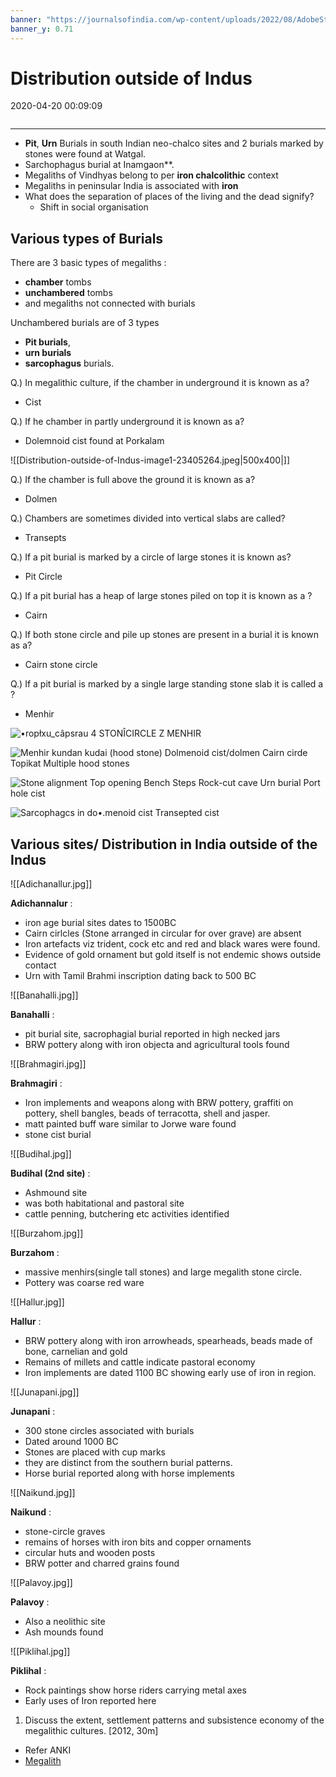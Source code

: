 ```yaml
---
banner: "https://journalsofindia.com/wp-content/uploads/2022/08/AdobeStock_388816068-scaled-1.jpg"
banner_y: 0.71
---
```

# Distribution outside of Indus
2020-04-20 00:09:09
```toc
```
---


- **Pit**, **Urn** Burials in south Indian neo-chalco sites and 2 burials marked by stones were found at Watgal. 
- Sarchophagus burial at Inamgaon**. 
- Megaliths of Vindhyas belong to per **iron chalcolithic** context
- Megaliths in peninsular India is associated with **iron**
- What does the separation of places of the living and the dead signify? 
	- Shift in social organisation

## Various types of Burials

There are 3 basic types of megaliths : 

-   **chamber** tombs
-   **unchambered** tombs
-   and megaliths not connected with burials


Unchambered burials are of 3 types 
- **Pit burials**,
- **urn burials**
- **sarcophagus** burials.

Q.) In megalithic culture, if the chamber in underground it is known as a? 
- Cist 

Q.) If he chamber in partly underground it is known as a? 
- Dolemnoid cist found at Porkalam

![[Distribution-outside-of-Indus-image1-23405264.jpeg|500x400|]]


Q.) If the chamber is full above the ground it is known as a? 
- Dolmen

Q.) Chambers are sometimes divided into vertical slabs are called? 
- Transepts

Q.) If a pit burial is marked by a circle of large stones it is known as? 
- Pit Circle

Q.) If a pit burial has a heap of large stones piled on top it is known as a ? 
- Cairn

Q.) If both stone circle and pile up stones are present in a burial it is known as a? 
- Cairn stone circle

Q.) If a pit burial is marked by a single large standing stone slab it is called a ? 
- Menhir

![•ropłxu_câpsrau 4 STONÎCIRCLE Z MENHIR ](Distribution-outside-of-Indus-image3-23405264.png)


![Menhir kundan kudai (hood stone) Dolmenoid cist/dolmen Cairn cirde Topikat Multiple hood stones ](Distribution-outside-of-Indus-image4-23405264.png)


![Stone alignment Top opening Bench Steps Rock-cut cave Urn burial Port hole cist ](Distribution-outside-of-Indus-image5-23405264.png)


![Sarcophagcs in do•.menoid cist Transepted cist ](Distribution-outside-of-Indus-image6-23405264.png)


## Various sites/ Distribution in India outside of the Indus


![[Adichanallur.jpg]]

**Adichannalur** : 
- iron age burial sites dates to 1500BC
- Cairn cirlcles (Stone arranged in circular for over grave) are absent
- Iron artefacts viz trident, cock etc and red and black wares were found.
- Evidence of gold ornament but gold itself is not endemic shows outside contact
- Urn with Tamil Brahmi inscription dating back to 500 BC


![[Banahalli.jpg]]

**Banahalli** : 
- pit burial site, sacrophagial burial reported in high necked jars
- BRW pottery along with iron objecta and agricultural tools found

![[Brahmagiri.jpg]]

**Brahmagiri** : 
- Iron implements and weapons along with BRW pottery, graffiti on pottery, shell bangles, beads of terracotta, shell and jasper.
- matt painted buff ware similar to Jorwe ware found
- stone cist burial

![[Budihal.jpg]]

**Budihal (2nd site)** : 
- Ashmound site
- was both habitational and pastoral site
- cattle penning, butchering etc activities identified


![[Burzahom.jpg]]

**Burzahom** : 
- massive menhirs(single tall stones) and large megalith stone circle.
- Pottery was coarse red ware

![[Hallur.jpg]]

**Hallur** : 
- BRW pottery along with iron arrowheads, spearheads, beads made of bone, carnelian and gold
- Remains of millets and cattle indicate pastoral economy
- Iron implements are dated 1100 BC showing early use of iron in region.


![[Junapani.jpg]]

**Junapani** : 
- 300 stone circles associated with burials
- Dated around 1000 BC
- Stones are placed with cup marks
- they are distinct from the southern burial patterns.
- Horse burial reported along with horse implements



![[Naikund.jpg]]

**Naikund** : 
- stone-circle graves
- remains of horses with iron bits and copper ornaments
- circular huts and wooden posts
- BRW potter and charred grains found


![[Palavoy.jpg]]

**Palavoy** : 
- Also a neolithic site
- Ash mounds found

![[Piklihal.jpg]]


**Piklihal** : 
- Rock paintings show horse riders carrying metal axes
- Early uses of Iron reported here


1. Discuss the extent, settlement patterns and subsistence economy of the megalithic cultures. [2012, 30m]
-   Refer ANKI
-   [Megalith](onenote:....Things%20to%20Note.one#Megalith&section-id={DFAC8016-FF28-45C2-BD61-9F262527F659}&page-id={1DC85863-04B6-43AF-8D4E-EBB7C9599E7A}&end&base-path=https://d.docs.live.net/bbc8be5bd337910c/Documents/History%20Optional)
